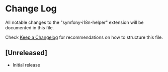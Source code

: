 # Change Log

All notable changes to the "symfony-i18n-helper" extension will be documented in this file.

Check [Keep a Changelog](http://keepachangelog.com/) for recommendations on how to structure this file.

## [Unreleased]

- Initial release